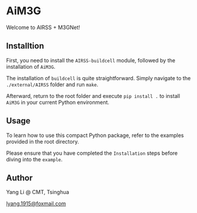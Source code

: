 # AiM3G

Welcome to AIRSS + M3GNet!


## Installtion

First, you need to install the `AIRSS-buildcell` module, followed by the installation of `AiM3G`.

The installation of `buildcell` is quite straightforward. Simply navigate to the `./external/AIRSS` folder and run `make`.

Afterward, return to the root folder and execute `pip install .` to install `AiM3G` in your current Python environment.

## Usage

To learn how to use this compact Python package, refer to the examples provided in the root directory.

Please ensure that you have completed the `Installation` steps before diving into the `example`.


## Author

Yang Li @ CMT, Tsinghua

lyang.1915@foxmail.com